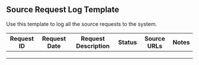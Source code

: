 ## Source Request Log Template

Use this template to log all the source requests to the system.

| Request ID | Request Date | Request Description | Status | Source URLs | Notes |
|---|---|---|---|---|---|
|  |  |  |  |  |  |
|  |  |  |  |  |  |
|  |  |  |  |  |  |
